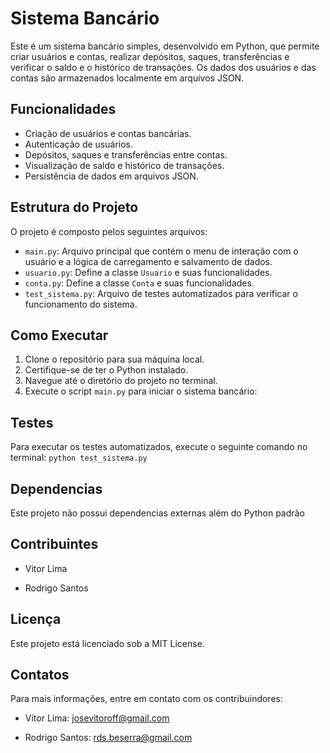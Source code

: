 # Sistema Bancário

Este é um sistema bancário simples, desenvolvido em Python, que permite criar usuários e contas, realizar depósitos, saques, transferências e verificar o saldo e o histórico de transações. Os dados dos usuários e das contas são armazenados localmente em arquivos JSON.

## Funcionalidades

- Criação de usuários e contas bancárias.
- Autenticação de usuários.
- Depósitos, saques e transferências entre contas.
- Visualização de saldo e histórico de transações.
- Persistência de dados em arquivos JSON.

## Estrutura do Projeto

O projeto é composto pelos seguintes arquivos:

- `main.py`: Arquivo principal que contém o menu de interação com o usuário e a lógica de carregamento e salvamento de dados.
- `usuario.py`: Define a classe `Usuario` e suas funcionalidades.
- `conta.py`: Define a classe `Conta` e suas funcionalidades.
- `test_sistema.py`: Arquivo de testes automatizados para verificar o funcionamento do sistema.

## Como Executar

1. Clone o repositório para sua máquina local.
2. Certifique-se de ter o Python instalado.
3. Navegue até o diretório do projeto no terminal.
4. Execute o script `main.py` para iniciar o sistema bancário:

## Testes

Para executar os testes automatizados, execute o seguinte comando no terminal:
`python test_sistema.py`

## Dependencias

Este projeto não possui dependencias externas além do Python padrão

## Contribuintes

- Vitor Lima

- Rodrigo Santos

## Licença

Este projeto está licenciado sob a MIT License.

## Contatos

Para mais informações, entre em contato com os contribuindores:

- Vitor Lima: josevitoroff@gmail.com

- Rodrigo Santos: rds.beserra@gmail.com
